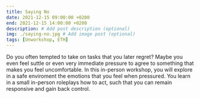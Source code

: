 ```yaml
---
title: Saying No
date: 2021-12-15 09:00:00 +0200
end: 2021-12-15 14:00:00 +0200
description: # Add post description (optional)
img: ./saying-no.jpg # Add image post (optional)
tags: [Unworkshop, ETH]
---
```


Do you often tempted to take on tasks that you later regret? Maybe you even
feel suttle or even very immediate pressure to agree to something that makes
you feel uncomfortable. In this in-person workshop, you will explore in a safe
enviroment the emotions that you feel when pressured. You learn in a small
in-person roleplays how to act, such that you can remain responsive and gain
back control.
